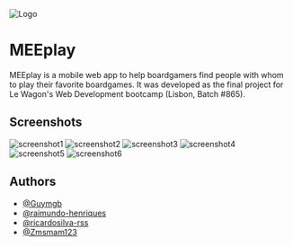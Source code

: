 
![Logo](https://res.cloudinary.com/dn5tbyplt/image/upload/v1655224915/MEEplay_gk62ed.png)


# MEEplay

MEEplay is a mobile web app to help boardgamers find people with whom to play their favorite boardgames. 
It was developed as the final project for Le Wagon's Web Development bootcamp (Lisbon, Batch #865).



## Screenshots

![screenshot1](https://res.cloudinary.com/dn5tbyplt/image/upload/v1655225438/IMG_7221_qsxnwo.jpg)
![screenshot2](https://res.cloudinary.com/dn5tbyplt/image/upload/v1655225439/IMG_7222_j4tets.jpg)
![screenshot3](https://res.cloudinary.com/dn5tbyplt/image/upload/v1655225445/IMG_7226_kiwn0v.jpg)
![screenshot4](https://res.cloudinary.com/dn5tbyplt/image/upload/v1655225442/IMG_7225_lncbdz.jpg)
![screenshot5](https://res.cloudinary.com/dn5tbyplt/image/upload/v1655225452/IMG_7224_xy60le.jpg)
![screenshot6](https://res.cloudinary.com/dn5tbyplt/image/upload/v1655225453/IMG_7227_wgka44.jpg)

## Authors

- [@Guymgb](https://github.com/Guymgb)
- [@raimundo-henriques](https://github.com/raimundo-henriques)
- [@ricardosilva-rss](https://github.com/ricardosilva-rss)
- [@Zmsmam123](https://github.com/Zmsmam123)


